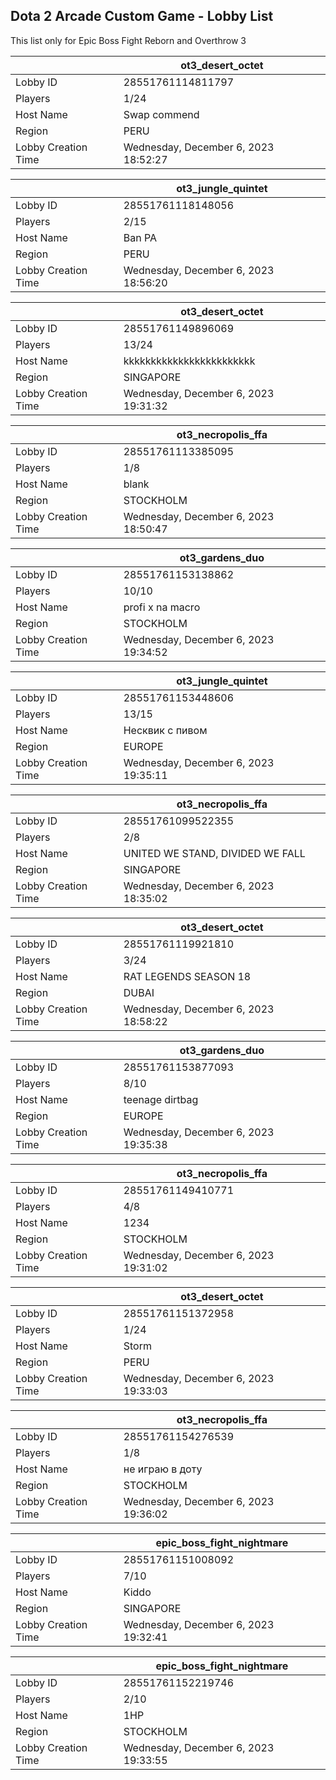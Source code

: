 ## Dota 2 Arcade Custom Game - Lobby List

This list only for Epic Boss Fight Reborn and Overthrow 3

|  | ot3_desert_octet |
| ------ | ------ |
| Lobby ID | 28551761114811797 |
| Players | 1/24 |
| Host Name | Swap commend |
| Region | PERU |
| Lobby Creation Time | Wednesday, December 6, 2023 18:52:27 |


|  | ot3_jungle_quintet |
| ------ | ------ |
| Lobby ID | 28551761118148056 |
| Players | 2/15 |
| Host Name | Ban PA |
| Region | PERU |
| Lobby Creation Time | Wednesday, December 6, 2023 18:56:20 |


|  | ot3_desert_octet |
| ------ | ------ |
| Lobby ID | 28551761149896069 |
| Players | 13/24 |
| Host Name | kkkkkkkkkkkkkkkkkkkkkkkk |
| Region | SINGAPORE |
| Lobby Creation Time | Wednesday, December 6, 2023 19:31:32 |


|  | ot3_necropolis_ffa |
| ------ | ------ |
| Lobby ID | 28551761113385095 |
| Players | 1/8 |
| Host Name | blank |
| Region | STOCKHOLM |
| Lobby Creation Time | Wednesday, December 6, 2023 18:50:47 |


|  | ot3_gardens_duo |
| ------ | ------ |
| Lobby ID | 28551761153138862 |
| Players | 10/10 |
| Host Name | profi x na macro |
| Region | STOCKHOLM |
| Lobby Creation Time | Wednesday, December 6, 2023 19:34:52 |


|  | ot3_jungle_quintet |
| ------ | ------ |
| Lobby ID | 28551761153448606 |
| Players | 13/15 |
| Host Name | Несквик с пивом |
| Region | EUROPE |
| Lobby Creation Time | Wednesday, December 6, 2023 19:35:11 |


|  | ot3_necropolis_ffa |
| ------ | ------ |
| Lobby ID | 28551761099522355 |
| Players | 2/8 |
| Host Name | UNITED WE STAND, DIVIDED WE FALL |
| Region | SINGAPORE |
| Lobby Creation Time | Wednesday, December 6, 2023 18:35:02 |


|  | ot3_desert_octet |
| ------ | ------ |
| Lobby ID | 28551761119921810 |
| Players | 3/24 |
| Host Name | RAT LEGENDS SEASON 18 |
| Region | DUBAI |
| Lobby Creation Time | Wednesday, December 6, 2023 18:58:22 |


|  | ot3_gardens_duo |
| ------ | ------ |
| Lobby ID | 28551761153877093 |
| Players | 8/10 |
| Host Name | teenage dirtbag |
| Region | EUROPE |
| Lobby Creation Time | Wednesday, December 6, 2023 19:35:38 |


|  | ot3_necropolis_ffa |
| ------ | ------ |
| Lobby ID | 28551761149410771 |
| Players | 4/8 |
| Host Name | 1234 |
| Region | STOCKHOLM |
| Lobby Creation Time | Wednesday, December 6, 2023 19:31:02 |


|  | ot3_desert_octet |
| ------ | ------ |
| Lobby ID | 28551761151372958 |
| Players | 1/24 |
| Host Name | Storm |
| Region | PERU |
| Lobby Creation Time | Wednesday, December 6, 2023 19:33:03 |


|  | ot3_necropolis_ffa |
| ------ | ------ |
| Lobby ID | 28551761154276539 |
| Players | 1/8 |
| Host Name | не играю в доту |
| Region | STOCKHOLM |
| Lobby Creation Time | Wednesday, December 6, 2023 19:36:02 |


|  | epic_boss_fight_nightmare |
| ------ | ------ |
| Lobby ID | 28551761151008092 |
| Players | 7/10 |
| Host Name | Kiddo |
| Region | SINGAPORE |
| Lobby Creation Time | Wednesday, December 6, 2023 19:32:41 |


|  | epic_boss_fight_nightmare |
| ------ | ------ |
| Lobby ID | 28551761152219746 |
| Players | 2/10 |
| Host Name | 1HP |
| Region | STOCKHOLM |
| Lobby Creation Time | Wednesday, December 6, 2023 19:33:55 |


